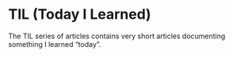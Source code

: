 # TIL (Today I Learned)

The TIL series of articles contains very short articles documenting something I learned “today”.
